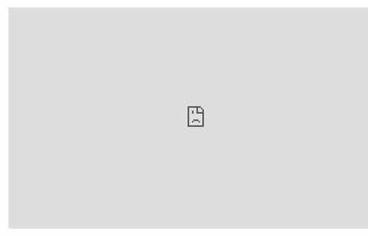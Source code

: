 <iframe style="border: 1px solid rgba(0, 0, 0, 0.1);" width="800" height="450" src="https://embed.figma.com/design/dUoJU0oRnXrQ93cjLsSwvs/Untitled?node-id=0-1&embed-host=share" allowfullscreen></iframe>
